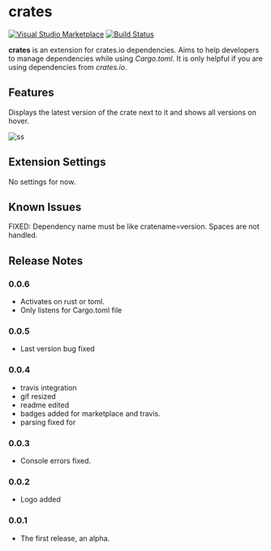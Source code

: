 # crates

[![Visual Studio Marketplace](https://img.shields.io/vscode-marketplace/v/serayuzgur.crates.svg)](https://github.com/serayuzgur/crates)
[![Build Status](https://travis-ci.org/serayuzgur/crates.svg?branch=master)](https://travis-ci.org/serayuzgur/crates)

**crates** is an extension for crates.io dependencies. Aims to help developers to manage dependencies while using _Cargo.toml_. It is only helpful if you are using dependencies from _crates.io_.

## Features

Displays the latest version of the crate next to it and shows all versions on hover.

![ss](https://github.com/serayuzgur/crates/raw/master/feature.gif)

## Extension Settings

No settings for now.

## Known Issues

FIXED: Dependency name must be like cratename=version. Spaces are not handled.

## Release Notes

### 0.0.6
* Activates on rust or toml.
* Only listens for Cargo.toml file

### 0.0.5 

* Last version bug fixed

### 0.0.4 

* travis integration
* gif resized
* readme edited
* badges added for marketplace and travis.
* parsing fixed for 

### 0.0.3

* Console errors fixed.

### 0.0.2

* Logo added

### 0.0.1

* The first release, an alpha.
